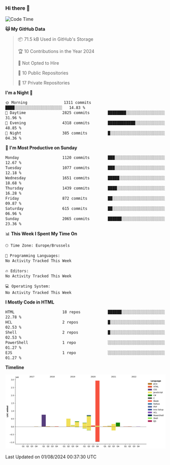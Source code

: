 ### Hi there 👋

<!--START_SECTION:waka-->
![Code Time](http://img.shields.io/badge/Code%20Time-1%2C222%20hrs%2056%20mins-blue)

**🐱 My GitHub Data** 

> 📦 71.5 kB Used in GitHub's Storage 
 > 
> 🏆 10 Contributions in the Year 2024
 > 
> 🚫 Not Opted to Hire
 > 
> 📜 10 Public Repositories 
 > 
> 🔑 17 Private Repositories 
 > 
**I'm a Night 🦉** 

```text
🌞 Morning                1311 commits        ████░░░░░░░░░░░░░░░░░░░░░   14.83 % 
🌆 Daytime                2825 commits        ████████░░░░░░░░░░░░░░░░░   31.96 % 
🌃 Evening                4318 commits        ████████████░░░░░░░░░░░░░   48.85 % 
🌙 Night                  385 commits         █░░░░░░░░░░░░░░░░░░░░░░░░   04.36 % 
```
📅 **I'm Most Productive on Sunday** 

```text
Monday                   1120 commits        ███░░░░░░░░░░░░░░░░░░░░░░   12.67 % 
Tuesday                  1077 commits        ███░░░░░░░░░░░░░░░░░░░░░░   12.18 % 
Wednesday                1651 commits        █████░░░░░░░░░░░░░░░░░░░░   18.68 % 
Thursday                 1439 commits        ████░░░░░░░░░░░░░░░░░░░░░   16.28 % 
Friday                   872 commits         ██░░░░░░░░░░░░░░░░░░░░░░░   09.87 % 
Saturday                 615 commits         ██░░░░░░░░░░░░░░░░░░░░░░░   06.96 % 
Sunday                   2065 commits        ██████░░░░░░░░░░░░░░░░░░░   23.36 % 
```


📊 **This Week I Spent My Time On** 

```text
🕑︎ Time Zone: Europe/Brussels

💬 Programming Languages: 
No Activity Tracked This Week

🔥 Editors: 
No Activity Tracked This Week

💻 Operating System: 
No Activity Tracked This Week
```

**I Mostly Code in HTML** 

```text
HTML                     18 repos            ██████░░░░░░░░░░░░░░░░░░░   22.78 % 
HCL                      2 repos             █░░░░░░░░░░░░░░░░░░░░░░░░   02.53 % 
Shell                    2 repos             █░░░░░░░░░░░░░░░░░░░░░░░░   02.53 % 
PowerShell               1 repo              ░░░░░░░░░░░░░░░░░░░░░░░░░   01.27 % 
EJS                      1 repo              ░░░░░░░░░░░░░░░░░░░░░░░░░   01.27 % 
```



**Timeline**

![Lines of Code chart](https://raw.githubusercontent.com/guillaumedeplancke/guillaumedeplancke/main/assets/bar_graph.png)


 Last Updated on 01/08/2024 00:37:30 UTC
<!--END_SECTION:waka-->
